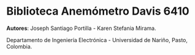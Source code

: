 # Biblioteca Anemómetro Davis 6410

**Autores**: Joseph Santiago Portilla - Karen Stefania Mirama.

Departamento de Ingeniería Electrónica - Universidad de Nariño, Pasto, Colombia.
